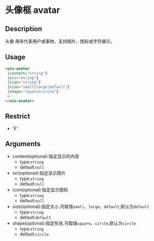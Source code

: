 # 头像框 avatar
## Description
头像
用来代表用户或事物，支持图片、图标或字符展示。

## Usage

``` html
<uix-avatar
 [content="string"]
 [src="string"]
 [icon="string"]
 [size="small|large|default"]
 [shape="square|circle"]
 >
</uix-avatar>
```
## Restrict
- 'E'

## Arguments
- content(optional):指定显示的内容
    - type:`string`
    - default:`null`
- src(optional):指定显示图片
    - type:`string`
    - default:`null`
- icon(optional):指定显示图标
    - type:`string`
    - default:`null`   
- size(optional):指定大小,可取值`small`、`large`、`default`,默认为`default`
    - type:`string`
    - default:`default`
- shape(optional):指定形状,可取值`square`、`circle`,默认为`circle`
    - type:`string`
    - default:`circle`


